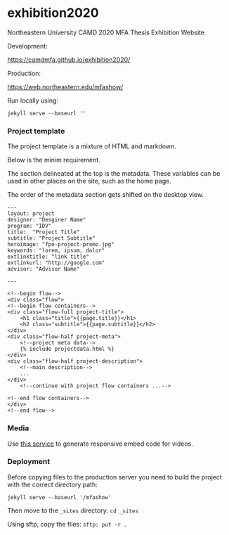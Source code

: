 # exhibition2020

Northeastern University CAMD 2020 MFA Thesis Exhibition Website

Development: 

https://camdmfa.github.io/exhibition2020/

Production:

https://web.northeastern.edu/mfashow/

Run locally using:

`jekyll serve --baseurl ''`



### Project template

The project template is a mixture of HTML and markdown.

Below is the minim requirement.

The section delineated at the top is the metadata. These variables can be used in other places on the site, such as the home page.

The order of the metadata section gets shifted on the desktop view.


```
---
layout: project
designer: "Desginer Name"
program: "IDV"
title:  "Project Title"
subtitle: "Project Subtitle"
heroimage: "fpo-project-promo.jpg"
keywords: "lorem, ipsum, dolor"
extlinktitle: "link title"
extlinkurl: "http://google.com"
advisor: "Advisor Name"

---

<!--begin flow-->
<div class="flow">
<!--begin flow containers-->
<div class="flow-full project-title">
	<h1 class="title">{{page.title}}</h1>
	<h2 class="subtitle">{{page.subtitle}}</h2>
</div>
<div class="flow-half project-meta">
	<!--project meta data-->
	{% include projectdata.html %}
</div>
<div class="flow-half project-description">
	<!--main description-->
	...
</div>
	<!--continue with project flow containers ...-->

<!--end flow containers-->
</div>
<!--end flow-->
```

### Media

Use [this service](https://embedresponsively.com/) to generate responsive embed code for videos. 


### Deployment

Before copying files to the production server you need to build the project with the correct directory path:

`jekyll serve --baseurl '/mfashow'`

Then move to the `_sites` directory: `cd _sites`

Using sftp, copy the files: `sftp: put -r .`

